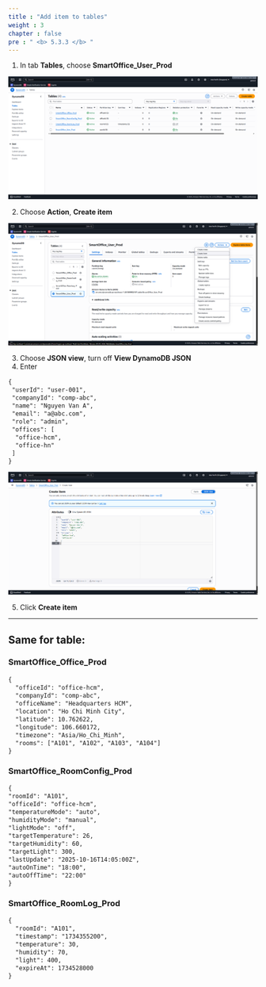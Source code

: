 ```yaml
---
title : "Add item to tables"
weight : 3
chapter : false
pre : " <b> 5.3.3 </b> "
---
```


1. In tab **Tables**, choose **SmartOffice_User_Prod**

![DynamoDB 5](/images/5-workshop/5.3-DynamoDB/DynamoDB-5.png)

2. Choose **Action**, **Create item**

![DynamoDB 10](/images/5-workshop/5.3-DynamoDB/DynamoDB-10.png)

3. Choose **JSON view**, turn off **View DynamoDB JSON**
4. Enter 
```
{
 "userId": "user-001",
 "companyId": "comp-abc",
 "name": "Nguyen Van A",
 "email": "a@abc.com",
 "role": "admin",
 "offices": [
  "office-hcm",
  "office-hn"
 ]
}
```

![DynamoDB 11](/images/5-workshop/5.3-DynamoDB/DynamoDB-11.png)

5. Click **Create item**

---

## Same for table:
### SmartOffice_Office_Prod
```
{
  "officeId": "office-hcm",
  "companyId": "comp-abc",
  "officeName": "Headquarters HCM",
  "location": "Ho Chi Minh City",
  "latitude": 10.762622,
  "longitude": 106.660172,
  "timezone": "Asia/Ho_Chi_Minh",
  "rooms": ["A101", "A102", "A103", "A104"]
}
```

### SmartOffice_RoomConfig_Prod
```
{
"roomId": "A101",
"officeId": "office-hcm",
"temperatureMode": "auto",
"humidityMode": "manual",
"lightMode": "off",
"targetTemperature": 26,
"targetHumidity": 60,
"targetLight": 300,
"lastUpdate": "2025-10-16T14:05:00Z",
"autoOnTime": "18:00",
"autoOffTime": "22:00"
}
```

### SmartOffice_RoomLog_Prod
```
{
  "roomId": "A101",
  "timestamp": "1734355200",
  "temperature": 30,
  "humidity": 70,
  "light": 400,
  "expireAt": 1734528000
}
```